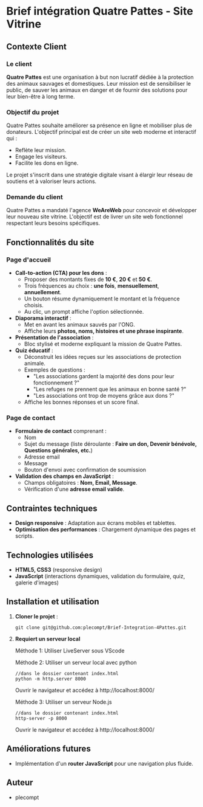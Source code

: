 # Brief intégration Quatre Pattes - Site Vitrine

## Contexte Client

### Le client
**Quatre Pattes** est une organisation à but non lucratif dédiée à la protection des animaux sauvages et domestiques. Leur mission est de sensibiliser le public, de sauver les animaux en danger et de fournir des solutions pour leur bien-être à long terme.

### Objectif du projet
Quatre Pattes souhaite améliorer sa présence en ligne et mobiliser plus de donateurs. L'objectif principal est de créer un site web moderne et interactif qui :
- Reflète leur mission.
- Engage les visiteurs.
- Facilite les dons en ligne.

Le projet s'inscrit dans une stratégie digitale visant à élargir leur réseau de soutiens et à valoriser leurs actions.

### Demande du client
Quatre Pattes a mandaté l'agence **WeAreWeb** pour concevoir et développer leur nouveau site vitrine. L'objectif est de livrer un site web fonctionnel respectant leurs besoins spécifiques.

## Fonctionnalités du site

### Page d'accueil
- **Call-to-action (CTA) pour les dons** :
  - Proposer des montants fixes de **10 €**, **20 €** et **50 €**.
  - Trois fréquences au choix : **une fois**, **mensuellement**, **annuellement**.
  - Un bouton résume dynamiquement le montant et la fréquence choisis.
  - Au clic, un prompt affiche l'option sélectionnée.
- **Diaporama interactif** :
  - Met en avant les animaux sauvés par l'ONG.
  - Affiche leurs **photos, noms, histoires et une phrase inspirante**.
- **Présentation de l'association** :
  - Bloc stylisé et moderne expliquant la mission de Quatre Pattes.
- **Quiz éducatif** :
  - Déconstruit les idées reçues sur les associations de protection animale.
  - Exemples de questions :
    - "Les associations gardent la majorité des dons pour leur fonctionnement ?"
    - "Les refuges ne prennent que les animaux en bonne santé ?"
    - "Les associations ont trop de moyens grâce aux dons ?"
  - Affiche les bonnes réponses et un score final.

### Page de contact
- **Formulaire de contact** comprenant :
  - Nom
  - Sujet du message (liste déroulante : **Faire un don, Devenir bénévole, Questions générales, etc.**)
  - Adresse email
  - Message
  - Bouton d'envoi avec confirmation de soumission
- **Validation des champs en JavaScript** :
  - Champs obligatoires : **Nom, Email, Message**.
  - Vérification d'une **adresse email valide**.

## Contraintes techniques
- **Design responsive** : Adaptation aux écrans mobiles et tablettes.
- **Optimisation des performances** : Chargement dynamique des pages et scripts.

## Technologies utilisées
- **HTML5, CSS3** (responsive design)
- **JavaScript** (interactions dynamiques, validation du formulaire, quiz, galerie d'images)

## Installation et utilisation
1. **Cloner le projet** :
   ```
   git clone git@github.com:plecompt/Brief-Integration-4Pattes.git
   ```
2. **Requiert un serveur local**

    Méthode 1: Utiliser LiveServer sous VScode
    
    Méthode 2: Utiliser un serveur local avec python
    ```
    //dans le dossier contenant index.html
    python -m http.server 8000
    ```
    Ouvrir le navigateur et accédez à http://localhost:8000/
    
    Méthode 3: Utiliser un serveur Node.js
    ```
    //dans le dossier contenant index.html
    http-server -p 8000
    ```
    Ouvrir le navigateur et accédez à http://localhost:8000/


## Améliorations futures
- Implémentation d'un **router JavaScript** pour une navigation plus fluide.

## Auteur
- plecompt